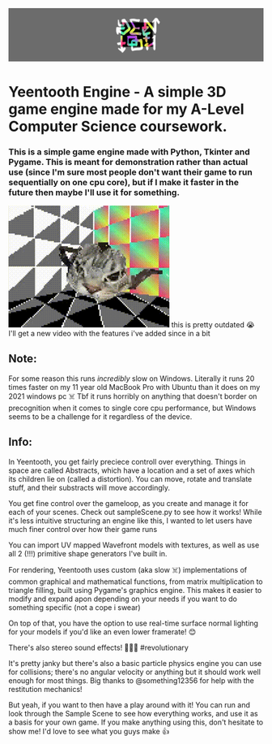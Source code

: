 ![Yeentooth Logo](./readmephotos/logo.png)
# Yeentooth Engine - A simple 3D game engine made for my A-Level Computer Science coursework.

### This is a simple game engine made with Python, Tkinter and Pygame. This is meant for demonstration rather than actual use (since I'm sure most people don't want their game to run sequentially on one cpu core), but if I make it faster in the future then maybe I'll use it for something.

![A rotating teapot with a cat's face projected onto its surface in a grey room with a rainbow wall, rendered with Yeentooth](./readmephotos/sampleScene.gif)
this is pretty outdated 😭 I'll get a new video with the features i've added since in a bit

## **Note:**

For some reason this runs *incredibly* slow on Windows. Literally it runs 20 times faster on my 11 year old MacBook Pro with Ubuntu than it does on my 2021 windows pc ☠️ Tbf it runs horribly on anything that doesn't border on precognition when it comes to single core cpu performance, but Windows seems to be a challenge for it regardless of the device.

## **Info:**

In Yeentooth, you get fairly preciece controll over everything. Things in space are called Abstracts, which have a location and a set of axes which its children lie on (called a distortion). You can move, rotate and translate stuff, and their substracts will move accordingly.

You get fine control over the gameloop, as you create and manage it for each of your scenes. Check out sampleScene.py to see how it works! While it's less intuitive structuring an engine like this, I wanted to let users have much finer control over how their game runs 

You can import UV mapped Wavefront models with textures, as well as use all 2 (!!!) primitive shape generators I've built in.

For rendering, Yeentooth uses custom (aka slow ☠️) implementations of common graphical and mathematical functions, from matrix multiplication to triangle filling, built using Pygame's graphics engine. This makes it easier to modify and expand apon depending on your needs if you want to do something specific (not a cope i swear)

On top of that, you have the option to use real-time surface normal lighting for your models if you'd like an even lower framerate! 😊

There's also stereo sound effects! 🤯🤯🤯 #revolutionary

It's pretty janky but there's also a basic particle physics engine you can use for collisions; there's no angular velocity or anything but it should work well enough for most things. Big thanks to @something12356 for help with the restitution mechanics!

But yeah, if you want to then have a play around with it! You can run and look through the Sample Scene to see how everything works, and use it as a basis for your own game. If you make anything using this, don't hesitate to show me! I'd love to see what you guys make 👍
